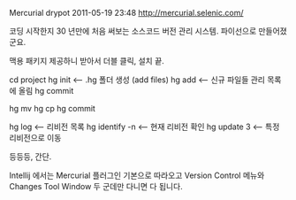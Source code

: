 Mercurial
drypot 2011-05-19 23:48
http://mercurial.selenic.com/

코딩 시작한지 30 년만에 처음 써보는 소스코드 버전 관리 시스템.
파이선으로 만들어졌군요.

맥용 패키지 제공하니 받아서 더블 클릭,
설치 끝.

cd project
hg init <-- .hg 폴더 생성
(add files)
hg add <-- 신규 파일들 관리 목록에 올림
hg commit

hg mv
hg cp
hg commit

hg log <-- 리비전 목록
hg identify -n <-- 현재 리비전 확인
hg update 3 <-- 특정 리비전으로 이동

등등등,
간단.

Intellij 에서는 Mercurial 플러그인 기본으로 따라오고
Version Control 메뉴와 Changes Tool Window 두 군데만 다니면 다 됩니다.